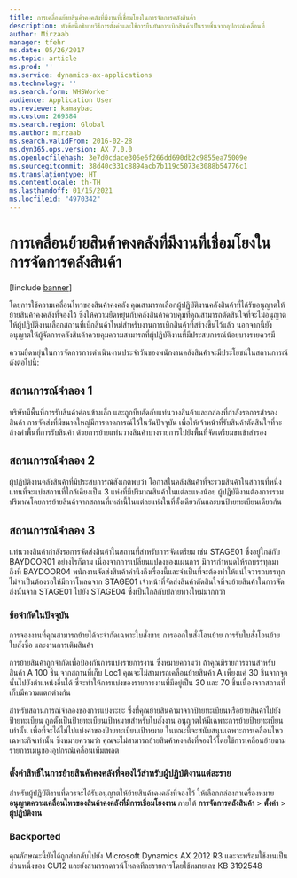 ```yaml
---
title: การเคลื่อนย้ายสินค้าคงคลังที่มีงานที่เชื่อมโยงในการจัดการคลังสินค้า
description: หัวข้อนี้อธิบายวิธีการตั้งค่าและใช้การยืนยันการเบิกสินค้าเป็นรายชิ้นจากอุปกรณ์เคลื่อนที่
author: Mirzaab
manager: tfehr
ms.date: 05/26/2017
ms.topic: article
ms.prod: ''
ms.service: dynamics-ax-applications
ms.technology: ''
ms.search.form: WHSWorker
audience: Application User
ms.reviewer: kamaybac
ms.custom: 269384
ms.search.region: Global
ms.author: mirzaab
ms.search.validFrom: 2016-02-28
ms.dyn365.ops.version: AX 7.0.0
ms.openlocfilehash: 3e7d0cdace306e6f266dd690db2c9855ea75009e
ms.sourcegitcommit: 38d40c331c8894acb7b119c5073e3088b54776c1
ms.translationtype: HT
ms.contentlocale: th-TH
ms.lasthandoff: 01/15/2021
ms.locfileid: "4970342"
---
```

# <a name="movement-of-inventory-with-associated-work-in-warehouse-management"></a>การเคลื่อนย้ายสินค้าคงคลังที่มีงานที่เชื่อมโยงในการจัดการคลังสินค้า

[!include [banner](../includes/banner.md)]

โดยการใช้ความเคลื่อนไหวของสินค้าคงคลัง คุณสามารถเลือกผู้ปฏิบัติงานคลังสินค้าที่ได้รับอนุญาตให้ย้ายสินค้าคงคลังที่จองไว้ ซึ่งให้ความยืดหยุ่นกับคลังสินค้าควบคุมที่คุณสามารถตัดสินใจที่จะไม่อนุญาตให้ผู้ปฏิบัติงานเลือกสถานที่เบิกสินค้าใหม่สำหรับงานการเบิกสินค้าที่สร้างขึ้นไว้แล้ว นอกจากนี้ยังอนุญาตให้ผู้จัดการคลังสินค้าควบคุมความสามารถที่ผู้ปฏิบัติงานที่มีประสบการณ์น้อยบางรายควรมี

ความยืดหยุ่นในการจัดการการดำเนินงานประจำวันของพนักงานคลังสินค้าจะมีประโยชน์ในสถานการณ์ดังต่อไปนี้:

## <a name="scenario-1"></a>สถานการณ์จำลอง 1
บริษัทมีพื้นที่การรับสินค้าค่อนข้างเล็ก และถูกบีบอัดกับแท่นวางสินค้าและกล่องที่กำลังรอการสำรองสินค้า การจัดส่งที่มีขนาดใหญ่มีการคาดการณ์ไว้ในวันปัจจุบัน เพื่อให้เจ้าหน้าที่รับสินค้าตัดสินใจที่จะล้างค่าพื้นที่การรับสินค้า ด้วยการย้ายแท่นวางสินค้าบางรายการไปยังพื้นที่จัดเตรียมขาเข้าสำรอง

## <a name="scenario-2"></a>สถานการณ์จำลอง 2
ผู้ปฏิบัติงานคลังสินค้าที่มีประสบการณ์สังเกตพบว่า โอกาสในคลังสินค้าที่จะรวมสินค้าในสถานที่หนึ่งแทนที่จะแบ่งสถานที่ใกล้เคียงเป็น 3 แห่งที่มีปริมาณสินค้าในแต่ละแห่งน้อย ผู้ปฏิบัติงานต้องการรวมปริมาณโดยการย้ายสินค้าจากสถานที่เหล่านี้ในแต่ละแห่งในที่ตั้งเดียวกันและบนป้ายทะเบียนเดียวกัน

## <a name="scenario-3"></a>สถานการณ์จำลอง 3
แท่นวางสินค้ากำลังรอการจัดส่งสินค้าในสถานที่สำหรับการจัดเตรียม เช่น STAGE01 ซึ่งอยู่ใกล้กับ BAYDOOR01 อย่างไรก็ตาม เนื่องจากการเปลี่ยนแปลงของแผนการ มีการกำหนดให้รถบรรทุกมาถึงที่ BAYDOOR04 พนักงานจัดส่งสินค้าคำนึงถึงเรื่องนี้และจำเป็นที่จะต้องทำให้แน่ใจว่ารถบรรทุกไม่จำเป็นต้องรอให้มีการโหลดจาก STAGE01 เจ้าหน้าที่จัดส่งสินค้าตัดสินใจที่จะย้ายสินค้าในการจัดส่งนั้นจาก STAGE01 ไปยัง STAGE04 ซึ่งเป็นใกล้กับปลายทางใหม่มากกว่า

### <a name="current-limitations"></a>ข้อจำกัดในปัจจุบัน

การจองงานที่คุณสามารถย้ายได้จะจำกัดเฉพาะใบสั่งขาย การออกใบสั่งโอนย้าย การรับใบสั่งโอนย้าย ใบสั่งซื้อ และงานการเติมสินค้า

การย้ายสินค้าถูกจำกัดเพื่อป้องกันการแบ่งรายการงาน ซึ่งหมายความว่า ถ้าคุณมีรายการงานสำหรับสินค้า A 100 ชิ้น จากสถานที่เก็บ Loc1 คุณจะไม่สามารถเคลื่อนย้ายสินค้า A เพียงแค่ 30 ชิ้นจากจุดนั้นไปยังตำแหน่งอื่นได้ ซึ่จะทำให้การแบ่งของรายการงานที่มีอยู่เป็น 30 และ 70 ชิ้นเนื่องจากสถานที่เก็บมีความแตกต่างกัน

สำหรับสถานการณ์จำลองของการแบ่งระยะ ซึ่งที่คุณย้ายสินค้ามาจากป้ายทะเบียนหรือย้ายสินค้าไปยังป้ายทะเบียน ถูกตั้งเป็นป้ายทะเบียนเป้าหมายสำหรับใบสั่งงาน อนุญาตให้มีเฉพาะการย้ายป้ายทะเบียนเท่านั้น เพื่อที่จะได้ไม่ไปแบ่งค่าของป้ายทะเบียนเป้าหมาย
ในขณะนี้จะสนับสนุนเฉพาะการเคลื่อนไหวเฉพาะกิจเท่านั้น ซึ่งหมายความว่า คุณจะไม่สามารถย้ายสินค้าคงคลังที่จองไว้โดยใช้การเคลื่อนย้ายตามรายการเมนูของอุปกรณ์เคลื่อนเท็มเพลต

### <a name="set-up-permission-to-move-reserved-inventory-for-individual-workers"></a>ตั้งค่าสิทธิ์ในการย้ายสินค้าคงคลังที่จองไว้สำหรับผู้ปฏิบัติงานแต่ละราย

สำหรับผู้ปฏิบัติงานที่ควรจะได้รับอนุญาตให้ย้ายสินค้าคงคลังที่จองไว้ ให้เลือกกล่องกาเครื่องหมาย **อนุญาตความเคลื่อนไหวของสินค้าคงคลังที่มีการเชื่อมโยงงาน** ภายใต้ **การจัดการคลังสินค้า** > **ตั้งค่า** > **ผู้ปฏิบัติงาน**  

### <a name="backported"></a>Backported

คุณลักษณะนี้ยังได้ถูกส่งกลับไปยัง Microsoft Dynamics AX 2012 R3 และจะพร้อมใช้งานเป็นส่วนหนึ่งของ CU12
และยังสามารถดาวน์โหลดทีละรายการโดยใช้หมายเลข KB 3192548 

